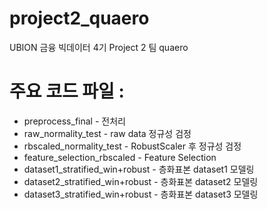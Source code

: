 # project2_quaero
UBION 금융 빅데이터 4기 Project 2 팀 quaero

# 주요 코드 파일 : 
- preprocess_final                    - 전처리
- raw_normality_test                  - raw data 정규성 검정
- rbscaled_normality_test             - RobustScaler 후 정규성 검정
- feature_selection_rbscaled          - Feature Selection
- dataset1_stratified_win+robust      - 층화표본 dataset1 모델링
- dataset2_stratified_win+robust      - 층화표본 dataset2 모델링
- dataset3_stratified_win+robust      - 층화표본 dataset3 모델링
